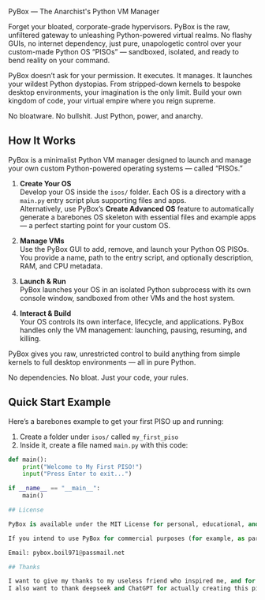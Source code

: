  PyBox — The Anarchist's Python VM Manager

Forget your bloated, corporate-grade hypervisors. PyBox is the raw, unfiltered gateway to unleashing Python-powered virtual realms. No flashy GUIs, no internet dependency, just pure, unapologetic control over your custom-made Python OS “PISOs” — sandboxed, isolated, and ready to bend reality on your command.

PyBox doesn’t ask for your permission. It executes. It manages. It launches your wildest Python dystopias. From stripped-down kernels to bespoke desktop environments, your imagination is the only limit. Build your own kingdom of code, your virtual empire where you reign supreme.

No bloatware. No bullshit. Just Python, power, and anarchy.

## How It Works

PyBox is a minimalist Python VM manager designed to launch and manage your own custom Python-powered operating systems — called “PISOs.”

1. **Create Your OS**  
   Develop your OS inside the `isos/` folder. Each OS is a directory with a `main.py` entry script plus supporting files and apps.  
   Alternatively, use PyBox’s **Create Advanced OS** feature to automatically generate a barebones OS skeleton with essential files and example apps — a perfect starting point for your custom OS.

2. **Manage VMs**  
   Use the PyBox GUI to add, remove, and launch your Python OS PISOs. You provide a name, path to the entry script, and optionally description, RAM, and CPU metadata.

3. **Launch & Run**  
   PyBox launches your OS in an isolated Python subprocess with its own console window, sandboxed from other VMs and the host system.

4. **Interact & Build**  
   Your OS controls its own interface, lifecycle, and applications. PyBox handles only the VM management: launching, pausing, resuming, and killing.

PyBox gives you raw, unrestricted control to build anything from simple kernels to full desktop environments — all in pure Python.

No dependencies. No bloat. Just your code, your rules.

## Quick Start Example

Here’s a barebones example to get your first PISO up and running:

1. Create a folder under `isos/` called `my_first_piso`  
2. Inside it, create a file named `main.py` with this code:

```python
def main():
    print("Welcome to My First PISO!")
    input("Press Enter to exit...")

if __name__ == "__main__":
    main()

## License

PyBox is available under the MIT License for personal, educational, and non-commercial use. Feel free to share, modify, and enjoy it freely — just don’t make money off it.

If you intend to use PyBox for commercial purposes (for example, as part of a product you sell or a paid service), please contact me to obtain a commercial license:

Email: pybox.boil971@passmail.net

## Thanks

I want to give my thanks to my useless friend who inspired me, and for completely ignoring me when I actually started it.  
I also want to thank deepseek and ChatGPT for actually creating this piece of shit — hence it’s free for all, don’t make money off it.
